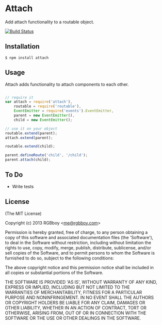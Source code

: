 # Attach

  Add attach functionality to a routable object.

  [![Build Status](https://secure.travis-ci.org/RGBboy/attach.png)](http://travis-ci.org/RGBboy/attach)

## Installation

    $ npm install attach

## Usage

  Attach adds functionality to attach components to each other.

``` javascript

// require it
var attach = require('attach'),
    routable = require('routable'),
    EventEmitter = require('events').EventEmitter,
    parent = new EventEmitter(),
    child = new EventEmitter();

// use it on your object
routable.extend(parent);
attach.extend(parent);

routable.extend(child);

parent.defineRoute('child', '/child');
parent.attach(child);

```

## To Do

  * Write tests

## License 

(The MIT License)

Copyright (c) 2013 RGBboy &lt;me@rgbboy.com&gt;

Permission is hereby granted, free of charge, to any person obtaining
a copy of this software and associated documentation files (the
'Software'), to deal in the Software without restriction, including
without limitation the rights to use, copy, modify, merge, publish,
distribute, sublicense, and/or sell copies of the Software, and to
permit persons to whom the Software is furnished to do so, subject to
the following conditions:

The above copyright notice and this permission notice shall be
included in all copies or substantial portions of the Software.

THE SOFTWARE IS PROVIDED 'AS IS', WITHOUT WARRANTY OF ANY KIND,
EXPRESS OR IMPLIED, INCLUDING BUT NOT LIMITED TO THE WARRANTIES OF
MERCHANTABILITY, FITNESS FOR A PARTICULAR PURPOSE AND NONINFRINGEMENT.
IN NO EVENT SHALL THE AUTHORS OR COPYRIGHT HOLDERS BE LIABLE FOR ANY
CLAIM, DAMAGES OR OTHER LIABILITY, WHETHER IN AN ACTION OF CONTRACT,
TORT OR OTHERWISE, ARISING FROM, OUT OF OR IN CONNECTION WITH THE
SOFTWARE OR THE USE OR OTHER DEALINGS IN THE SOFTWARE.